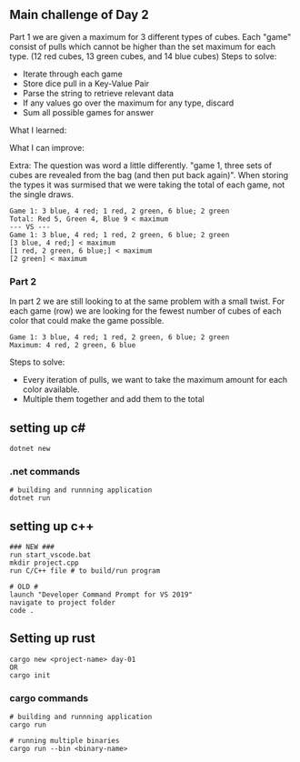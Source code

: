 ## Main challenge of Day 2

Part 1 we are given a maximum for 3 different types of cubes. Each "game" consist of pulls which cannot be higher than the set maximum for each type. (12 red cubes, 13 green cubes, and 14 blue cubes)
Steps to solve:
- Iterate through each game
- Store dice pull in a Key-Value Pair
- Parse the string to retrieve relevant data
- If any values go over the maximum for any type, discard
- Sum all possible games for answer

What I learned:

What I can improve:

Extra:
The question was word a little differently. "game 1, three sets of cubes are revealed from the bag (and then put back again)". When storing the types it was surmised that we were taking the total of each game, not the single draws.

```
Game 1: 3 blue, 4 red; 1 red, 2 green, 6 blue; 2 green
Total: Red 5, Green 4, Blue 9 < maximum
--- VS ---
Game 1: 3 blue, 4 red; 1 red, 2 green, 6 blue; 2 green
[3 blue, 4 red;] < maximum
[1 red, 2 green, 6 blue;] < maximum
[2 green] < maximum
```


### Part 2

In part 2 we are still looking to at the same problem with a small twist. For each game (row) we are looking for the fewest number of cubes of each color that could make the game possible.

```
Game 1: 3 blue, 4 red; 1 red, 2 green, 6 blue; 2 green
Maximum: 4 red, 2 green, 6 blue
```

Steps to solve:
- Every iteration of pulls, we want to take the maximum amount for each color available. 
- Multiple them together and add them to the total


## setting up c#
```
dotnet new 
```

### .net commands
```
# building and runnning application 
dotnet run
```

## setting up c++
```
### NEW ###
run start_vscode.bat
mkdir project.cpp
run C/C++ file # to build/run program

# OLD #
launch "Developer Command Prompt for VS 2019"
navigate to project folder
code .
```

## Setting up rust
```
cargo new <project-name> day-01 
OR
cargo init
```

### cargo commands
```
# building and runnning application 
cargo run

# running multiple binaries
cargo run --bin <binary-name>
```